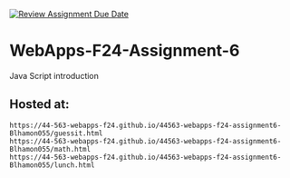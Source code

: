 [![Review Assignment Due Date](https://classroom.github.com/assets/deadline-readme-button-22041afd0340ce965d47ae6ef1cefeee28c7c493a6346c4f15d667ab976d596c.svg)](https://classroom.github.com/a/cCoVexb_)
# WebApps-F24-Assignment-6
Java Script introduction

## Hosted at: 
    https://44-563-webapps-f24.github.io/44563-webapps-f24-assignment6-Blhamon055/guessit.html
    https://44-563-webapps-f24.github.io/44563-webapps-f24-assignment6-Blhamon055/math.html
    https://44-563-webapps-f24.github.io/44563-webapps-f24-assignment6-Blhamon055/lunch.html
